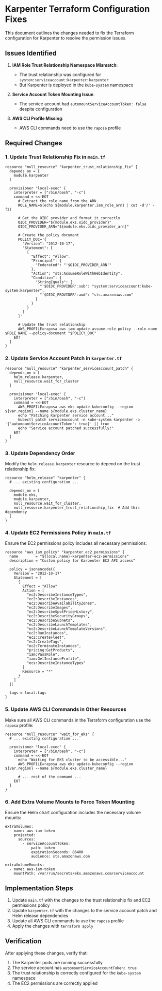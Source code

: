 # Karpenter Terraform Configuration Fixes

This document outlines the changes needed to fix the Terraform configuration for Karpenter to resolve the permission issues.

## Issues Identified

1. **IAM Role Trust Relationship Namespace Mismatch**:
   - The trust relationship was configured for `system:serviceaccount:karpenter:karpenter`
   - But Karpenter is deployed in the `kube-system` namespace

2. **Service Account Token Mounting Issue**:
   - The service account had `automountServiceAccountToken: false` despite configuration

3. **AWS CLI Profile Missing**:
   - AWS CLI commands need to use the `raposa` profile

## Required Changes

### 1. Update Trust Relationship Fix in `main.tf`

```hcl
resource "null_resource" "karpenter_trust_relationship_fix" {
  depends_on = [
    module.karpenter
  ]
  
  provisioner "local-exec" {
    interpreter = ["/bin/bash", "-c"]
    command = <<-EOT
      # Extract the role name from the ARN
      ROLE_NAME=$(echo ${module.karpenter.iam_role_arn} | cut -d'/' -f2)
      
      # Get the OIDC provider and format it correctly
      OIDC_PROVIDER="${module.eks.oidc_provider}"
      OIDC_PROVIDER_ARN="${module.eks.oidc_provider_arn}"
      
      # Create the policy document
      POLICY_DOC='{
        "Version": "2012-10-17",
        "Statement": [
          {
            "Effect": "Allow",
            "Principal": {
              "Federated": "'$OIDC_PROVIDER_ARN'"
            },
            "Action": "sts:AssumeRoleWithWebIdentity",
            "Condition": {
              "StringEquals": {
                "'$OIDC_PROVIDER':sub": "system:serviceaccount:kube-system:karpenter",
                "'$OIDC_PROVIDER':aud": "sts.amazonaws.com"
              }
            }
          }
        ]
      }'
      
      # Update the trust relationship
      AWS_PROFILE=raposa aws iam update-assume-role-policy --role-name $ROLE_NAME --policy-document "$POLICY_DOC"
    EOT
  }
}
```

### 2. Update Service Account Patch in `karpenter.tf`

```hcl
resource "null_resource" "karpenter_serviceaccount_patch" {
  depends_on = [
    helm_release.karpenter,
    null_resource.wait_for_cluster
  ]
  
  provisioner "local-exec" {
    interpreter = ["/bin/bash", "-c"]
    command = <<-EOT
      AWS_PROFILE=raposa aws eks update-kubeconfig --region ${var.region} --name ${module.eks.cluster_name}
      echo "Patching Karpenter service account..."
      kubectl patch serviceaccount -n kube-system karpenter -p '{"automountServiceAccountToken": true}' || true
      echo "Service account patched successfully!"
    EOT
  }
}
```

### 3. Update Dependency Order

Modify the `helm_release.karpenter` resource to depend on the trust relationship fix:

```hcl
resource "helm_release" "karpenter" {
  # ... existing configuration ...

  depends_on = [
    module.eks,
    module.karpenter,
    null_resource.wait_for_cluster,
    null_resource.karpenter_trust_relationship_fix  # Add this dependency
  ]
}
```

### 4. Update EC2 Permissions Policy in `main.tf`

Ensure the EC2 permissions policy includes all necessary permissions:

```hcl
resource "aws_iam_policy" "karpenter_ec2_permissions" {
  name        = "${local.name}-karpenter-ec2-permissions"
  description = "Custom policy for Karpenter EC2 API access"

  policy = jsonencode({
    Version = "2012-10-17"
    Statement = [
      {
        Effect = "Allow"
        Action = [
          "ec2:DescribeInstanceTypes",
          "ec2:DescribeInstances",
          "ec2:DescribeAvailabilityZones",
          "ec2:DescribeImages",
          "ec2:DescribeSpotPriceHistory",
          "ec2:DescribeSecurityGroups",
          "ec2:DescribeSubnets",
          "ec2:DescribeLaunchTemplates",
          "ec2:DescribeLaunchTemplateVersions",
          "ec2:RunInstances",
          "ec2:CreateFleet",
          "ec2:CreateTags",
          "ec2:TerminateInstances",
          "pricing:GetProducts",
          "iam:PassRole",
          "iam:GetInstanceProfile",
          "ecs:DescribeInstanceTypes"
        ]
        Resource = "*"
      }
    ]
  })

  tags = local.tags
}
```

### 5. Update AWS CLI Commands in Other Resources

Make sure all AWS CLI commands in the Terraform configuration use the `raposa` profile:

```hcl
resource "null_resource" "wait_for_eks" {
  # ... existing configuration ...
  
  provisioner "local-exec" {
    interpreter = ["/bin/bash", "-c"]
    command = <<-EOT
      echo "Waiting for EKS cluster to be accessible..."
      AWS_PROFILE=raposa aws eks update-kubeconfig --region ${var.region} --name ${module.eks.cluster_name}
      
      # ... rest of the command ...
    EOT
  }
}
```

### 6. Add Extra Volume Mounts to Force Token Mounting

Ensure the Helm chart configuration includes the necessary volume mounts:

```hcl
extraVolumes:
  - name: aws-iam-token
    projected:
      sources:
        - serviceAccountToken:
            path: token
            expirationSeconds: 86400
            audience: sts.amazonaws.com

extraVolumeMounts:
  - name: aws-iam-token
    mountPath: /var/run/secrets/eks.amazonaws.com/serviceaccount
```

## Implementation Steps

1. Update `main.tf` with the changes to the trust relationship fix and EC2 permissions policy
2. Update `karpenter.tf` with the changes to the service account patch and Helm release dependencies
3. Update all AWS CLI commands to use the `raposa` profile
4. Apply the changes with `terraform apply`

## Verification

After applying these changes, verify that:

1. The Karpenter pods are running successfully
2. The service account has `automountServiceAccountToken: true`
3. The trust relationship is correctly configured for the `kube-system` namespace
4. The EC2 permissions are correctly applied